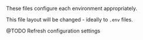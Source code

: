 These files configure each environment appropriately.

This file layout will be changed - ideally to `.env` files.

@TODO Refresh configuration settings
